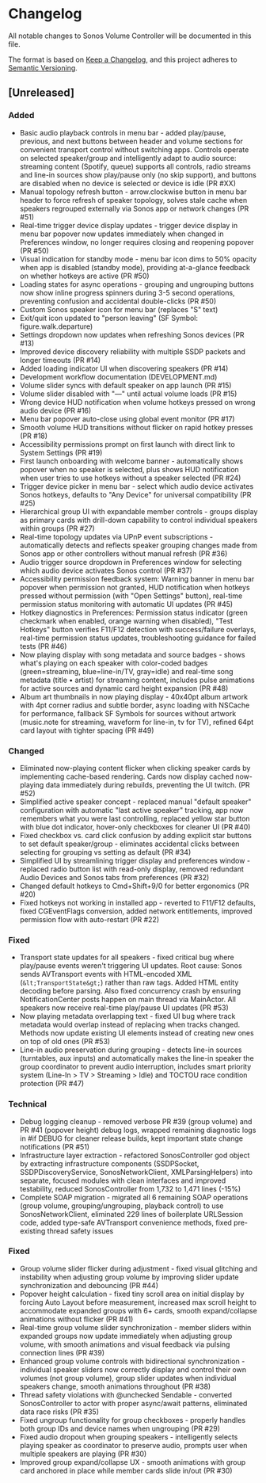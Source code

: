 # Changelog

All notable changes to Sonos Volume Controller will be documented in this file.

The format is based on [Keep a Changelog](https://keepachangelog.com/en/1.0.0/),
and this project adheres to [Semantic Versioning](https://semver.org/spec/v2.0.0.html).

## [Unreleased]

### Added
- Basic audio playback controls in menu bar - added play/pause, previous, and next buttons between header and volume sections for convenient transport control without switching apps. Controls operate on selected speaker/group and intelligently adapt to audio source: streaming content (Spotify, queue) supports all controls, radio streams and line-in sources show play/pause only (no skip support), and buttons are disabled when no device is selected or device is idle (PR #XX)
- Manual topology refresh button - arrow.clockwise button in menu bar header to force refresh of speaker topology, solves stale cache when speakers regrouped externally via Sonos app or network changes (PR #51)
- Real-time trigger device display updates - trigger device display in menu bar popover now updates immediately when changed in Preferences window, no longer requires closing and reopening popover (PR #50)
- Visual indication for standby mode - menu bar icon dims to 50% opacity when app is disabled (standby mode), providing at-a-glance feedback on whether hotkeys are active (PR #50)
- Loading states for async operations - grouping and ungrouping buttons now show inline progress spinners during 3-5 second operations, preventing confusion and accidental double-clicks (PR #50)
- Custom Sonos speaker icon for menu bar (replaces "S" text)
- Exit/quit icon updated to "person leaving" (SF Symbol: figure.walk.departure)
- Settings dropdown now updates when refreshing Sonos devices (PR #13)
- Improved device discovery reliability with multiple SSDP packets and longer timeouts (PR #14)
- Added loading indicator UI when discovering speakers (PR #14)
- Development workflow documentation (DEVELOPMENT.md)
- Volume slider syncs with default speaker on app launch (PR #15)
- Volume slider disabled with "—" until actual volume loads (PR #15)
- Wrong device HUD notification when volume hotkeys pressed on wrong audio device (PR #16)
- Menu bar popover auto-close using global event monitor (PR #17)
- Smooth volume HUD transitions without flicker on rapid hotkey presses (PR #18)
- Accessibility permissions prompt on first launch with direct link to System Settings (PR #19)
- First launch onboarding with welcome banner - automatically shows popover when no speaker is selected, plus shows HUD notification when user tries to use hotkeys without a speaker selected (PR #24)
- Trigger device picker in menu bar - select which audio device activates Sonos hotkeys, defaults to "Any Device" for universal compatibility (PR #25)
- Hierarchical group UI with expandable member controls - groups display as primary cards with drill-down capability to control individual speakers within groups (PR #27)
- Real-time topology updates via UPnP event subscriptions - automatically detects and reflects speaker grouping changes made from Sonos app or other controllers without manual refresh (PR #36)
- Audio trigger source dropdown in Preferences window for selecting which audio device activates Sonos control (PR #37)
- Accessibility permission feedback system: Warning banner in menu bar popover when permission not granted, HUD notification when hotkeys pressed without permission (with "Open Settings" button), real-time permission status monitoring with automatic UI updates (PR #45)
- Hotkey diagnostics in Preferences: Permission status indicator (green checkmark when enabled, orange warning when disabled), "Test Hotkeys" button verifies F11/F12 detection with success/failure overlays, real-time permission status updates, troubleshooting guidance for failed tests (PR #46)
- Now playing display with song metadata and source badges - shows what's playing on each speaker with color-coded badges (green=streaming, blue=line-in/TV, gray=idle) and real-time song metadata (title • artist) for streaming content, includes pulse animations for active sources and dynamic card height expansion (PR #48)
- Album art thumbnails in now playing display - 40x40pt album artwork with 4pt corner radius and subtle border, async loading with NSCache for performance, fallback SF Symbols for sources without artwork (music.note for streaming, waveform for line-in, tv for TV), refined 64pt card layout with tighter spacing (PR #49)

### Changed
- Eliminated now-playing content flicker when clicking speaker cards by implementing cache-based rendering. Cards now display cached now-playing data immediately during rebuilds, preventing the UI twitch. (PR #52)
- Simplified active speaker concept - replaced manual "default speaker" configuration with automatic "last active speaker" tracking, app now remembers what you were last controlling, replaced yellow star button with blue dot indicator, hover-only checkboxes for cleaner UI (PR #40)
- Fixed checkbox vs. card click confusion by adding explicit star buttons to set default speaker/group - eliminates accidental clicks between selecting for grouping vs setting as default (PR #34)
- Simplified UI by streamlining trigger display and preferences window - replaced radio button list with read-only display, removed redundant Audio Devices and Sonos tabs from preferences (PR #32)
- Changed default hotkeys to Cmd+Shift+9/0 for better ergonomics (PR #20)
- Fixed hotkeys not working in installed app - reverted to F11/F12 defaults, fixed CGEventFlags conversion, added network entitlements, improved permission flow with auto-restart (PR #22)

### Fixed
- Transport state updates for all speakers - fixed critical bug where play/pause events weren't triggering UI updates. Root cause: Sonos sends AVTransport events with HTML-encoded XML (`&lt;TransportState&gt;`) rather than raw tags. Added HTML entity decoding before parsing. Also fixed concurrency crash by ensuring NotificationCenter posts happen on main thread via MainActor. All speakers now receive real-time play/pause UI updates (PR #53)
- Now playing metadata overlapping text - fixed UI bug where track metadata would overlap instead of replacing when tracks changed. Methods now update existing UI elements instead of creating new ones on top of old ones (PR #53)
- Line-in audio preservation during grouping - detects line-in sources (turntables, aux inputs) and automatically makes the line-in speaker the group coordinator to prevent audio interruption, includes smart priority system (Line-In > TV > Streaming > Idle) and TOCTOU race condition protection (PR #47)

### Technical
- Debug logging cleanup - removed verbose PR #39 (group volume) and PR #41 (popover height) debug logs, wrapped remaining diagnostic logs in #if DEBUG for cleaner release builds, kept important state change notifications (PR #51)
- Infrastructure layer extraction - refactored SonosController god object by extracting infrastructure components (SSDPSocket, SSDPDiscoveryService, SonosNetworkClient, XMLParsingHelpers) into separate, focused modules with clean interfaces and improved testability, reduced SonosController from 1,732 to 1,471 lines (-15%)
- Complete SOAP migration - migrated all 6 remaining SOAP operations (group volume, grouping/ungrouping, playback control) to use SonosNetworkClient, eliminated 229 lines of boilerplate URLSession code, added type-safe AVTransport convenience methods, fixed pre-existing thread safety issues

### Fixed
- Group volume slider flicker during adjustment - fixed visual glitching and instability when adjusting group volume by improving slider update synchronization and debouncing (PR #44)
- Popover height calculation - fixed tiny scroll area on initial display by forcing Auto Layout before measurement, increased max scroll height to accommodate expanded groups with 6+ cards, smooth expand/collapse animations without flicker (PR #41)
- Real-time group volume slider synchronization - member sliders within expanded groups now update immediately when adjusting group volume, with smooth animations and visual feedback via pulsing connection lines (PR #39)
- Enhanced group volume controls with bidirectional synchronization - individual speaker sliders now correctly display and control their own volumes (not group volume), group slider updates when individual speakers change, smooth animations throughout (PR #38)
- Thread safety violations with @unchecked Sendable - converted SonosController to actor with proper async/await patterns, eliminated data race risks (PR #35)
- Fixed ungroup functionality for group checkboxes - properly handles both group IDs and device names when ungrouping (PR #29)
- Fixed audio dropout when grouping speakers - intelligently selects playing speaker as coordinator to preserve audio, prompts user when multiple speakers are playing (PR #30)
- Improved group expand/collapse UX - smooth animations with group card anchored in place while member cards slide in/out (PR #30)
